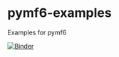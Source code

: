 # pymf6-examples
Examples for pymf6

[![Binder](https://mybinder.org/badge_logo.svg)](https://mybinder.org/v2/gh/hydrocomputing/pymf6-examples/master)
